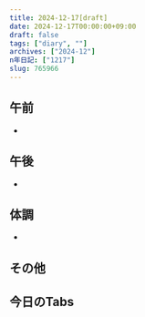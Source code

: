 ```yaml
---
title: 2024-12-17[draft]
date: 2024-12-17T00:00:00+09:00
draft: false
tags: ["diary", ""]
archives: ["2024-12"]
n年日記: ["1217"]
slug: 765966
---
```

## 午前
- 
## 午後
- 
## 体調
- 
## その他
## 今日のTabs